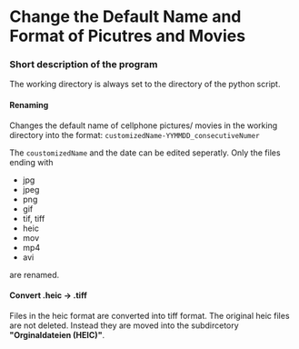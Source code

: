 # Change the Default Name and Format of Picutres and Movies
### Short description of the program
The working directory is always set to the directory of the python script.
#### Renaming
Changes the default name of cellphone pictures/ movies in the working directory into the format: `customizedName-YYMMDD_consecutiveNumer`

The `coustomizedName` and the date can be edited seperatly.
Only the files ending with
- jpg
- jpeg
- png
- gif
- tif, tiff
- heic
- mov
- mp4
- avi

are renamed.
#### Convert .heic -> .tiff
Files in the heic format are converted into tiff format.
The original heic files are not deleted.
Instead they are moved into the subdircetory **"Orginaldateien (HEIC)"**.
